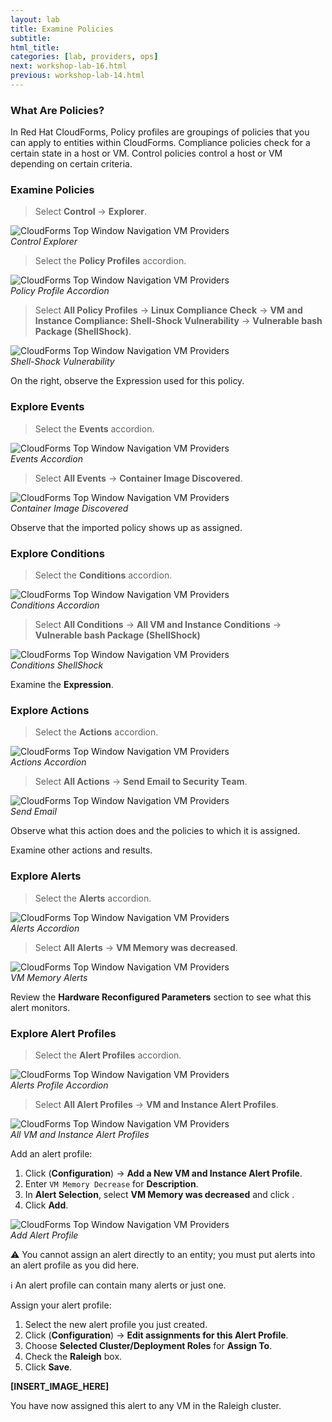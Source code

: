 ```yaml
---
layout: lab
title: Examine Policies
subtitle:
html_title:
categories: [lab, providers, ops]
next: workshop-lab-16.html
previous: workshop-lab-14.html
---
```


### What Are Policies?

In Red Hat CloudForms, Policy profiles are groupings of policies that you can apply to entities within CloudForms. Compliance policies check for a certain state in a host or VM. Control policies control a host or VM depending on certain criteria.

### Examine Policies

> Select **Control** → **Explorer**.

<img alt="CloudForms Top Window Navigation VM Providers" src="{{ site.baseurl }}/www-default/screenshots/cfme-nav-control-explorer.png"/><br/>
*Control Explorer*

> Select the **Policy Profiles** accordion.

<img alt="CloudForms Top Window Navigation VM Providers" src="{{ site.baseurl }}/www-default/screenshots/cfme-policy-profile-accordion.png"/><br/>
*Policy Profile Accordion*

> Select **All Policy Profiles** → **Linux Compliance Check** → **VM and Instance Compliance: Shell-Shock Vulnerability** → **Vulnerable bash Package (ShellShock)**.

<img alt="CloudForms Top Window Navigation VM Providers" src="{{ site.baseurl }}/www-default/screenshots/cfme-shell-shock.png"/><br/>
*Shell-Shock Vulnerability*

On the right, observe the Expression used for this policy.

### Explore Events

> Select the **Events** accordion.

<img alt="CloudForms Top Window Navigation VM Providers" src="{{ site.baseurl }}/www-default/screenshots/cfme-events-accordion.png"/><br/>
*Events Accordion*

> Select **All Events** → **Container Image Discovered**.

<img alt="CloudForms Top Window Navigation VM Providers" src="{{ site.baseurl }}/www-default/screenshots/cfme-container-image-discovered.png"/><br/>
*Container Image Discovered*

Observe that the imported policy shows up as assigned.

### Explore Conditions

> Select the **Conditions** accordion.

<img alt="CloudForms Top Window Navigation VM Providers" src="{{ site.baseurl }}/www-default/screenshots/cfme-conditions-accordion.png"/><br/>
*Conditions Accordion*

> Select **All Conditions** → **All VM and Instance Conditions** → **Vulnerable bash Package (ShellShock)**

<img alt="CloudForms Top Window Navigation VM Providers" src="{{ site.baseurl }}/www-default/screenshots/cfme-conditions-shellshock.png"/><br/>
*Conditions ShellShock*

Examine the **Expression**.

### Explore Actions

> Select the **Actions** accordion.

<img alt="CloudForms Top Window Navigation VM Providers" src="{{ site.baseurl }}/www-default/screenshots/cfme-actions-accordion.png"/><br/>
*Actions Accordion*

> Select **All Actions** → **Send Email to Security Team**.

<img alt="CloudForms Top Window Navigation VM Providers" src="{{ site.baseurl }}/www-default/screenshots/cfme-actions-send-email.png"/><br/>
*Send Email*

Observe what this action does and the policies to which it is assigned.

Examine other actions and results.

### Explore Alerts

> Select the **Alerts** accordion.

<img alt="CloudForms Top Window Navigation VM Providers" src="{{ site.baseurl }}/www-default/screenshots/cfme-alerts-accordion.png"/><br/>
*Alerts Accordion*

> Select **All Alerts** → **VM Memory was decreased**.

<img alt="CloudForms Top Window Navigation VM Providers" src="{{ site.baseurl }}/www-default/screenshots/cfme-alerts-vm-decrease.png"/><br/>
*VM Memory Alerts*

Review the **Hardware Reconfigured Parameters** section to see what this alert monitors.

### Explore Alert Profiles

> Select the **Alert Profiles** accordion.

<img alt="CloudForms Top Window Navigation VM Providers" src="{{ site.baseurl }}/www-default/screenshots/cfme-alert-profile.png"/><br/>
*Alerts Profile Accordion*

> Select **All Alert Profiles** → **VM and Instance Alert Profiles**.

<img alt="CloudForms Top Window Navigation VM Providers" src="{{ site.baseurl }}/www-default/screenshots/cfme-alert-profile-vm-instance.png"/><br/>
*All VM and Instance Alert Profiles*

Add an alert profile:

1. Click <i class="fa fa-cog fa-lg" aria-hidden="true"></i> (**Configuration**) → **Add a New VM and Instance Alert Profile**.
2. Enter `VM Memory Decrease` for **Description**.
3. In **Alert Selection**, select **VM Memory was decreased** and click <i class="fa fa-caret-right fa-lg" aria-hidden="true"></i>.
4. Click **Add**.

<img alt="CloudForms Top Window Navigation VM Providers" src="{{ site.baseurl }}/www-default/screenshots/cfme-alert-profile-add.png"/><br/>
*Add Alert Profile*

:warning: You cannot assign an alert directly to an entity; you must put alerts into an alert profile as you did here.

:information_source: An alert profile can contain many alerts or just one.

Assign your alert profile:

1. Select the new alert profile you just created.
2. Click <i class="fa fa-cog fa-lg" aria-hidden="true"></i> (**Configuration**) → **Edit assignments for this Alert Profile**.
3. Choose **Selected Cluster/Deployment Roles** for **Assign To**.
4. Check the **Raleigh** box.
5. Click **Save**.

**[INSERT_IMAGE_HERE]**

You have now assigned this alert to any VM in the Raleigh cluster.
